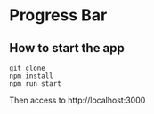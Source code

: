 # Progress Bar

## How to start the app

    git clone
    npm install
    npm run start

  Then access to http://localhost:3000

